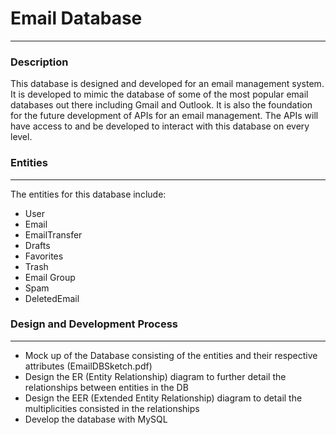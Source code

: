 # Email Database
---
### Description 
This database is designed and developed for an email management system. It is developed to mimic the database of some of the most popular email databases out there including Gmail and Outlook. It is also the foundation for the future development of APIs for an email management. The APIs will have access to and be developed to interact with this database on every level.

### Entities
---
The entities for this database include:
- User 
- Email
- EmailTransfer
- Drafts
- Favorites
- Trash
- Email Group
- Spam
- DeletedEmail

### Design and Development Process
---
- Mock up of the Database consisting of the entities and their respective attributes (EmailDBSketch.pdf)
- Design the ER (Entity Relationship) diagram to further detail the relationships between entities in the DB
- Design the EER (Extended Entity Relationship) diagram to detail the multiplicities consisted in the relationships
- Develop the database with MySQL
